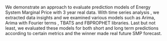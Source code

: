 We demonstrate an approach to evaluate prediction models of Energy System Marginal Price with 3 year real data.
With time series analysis , we extracted data insights and we examined various models such as Arima, Arima with Fourier terms , TBATS  and FBPROPHET libraries.
Last but not least, we evaluated these models for both short and long term predictions according to certain metrics and the winner made real future SMP forecast.
